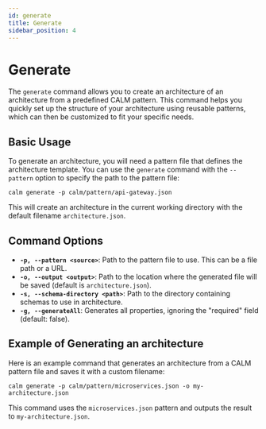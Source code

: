 ```yaml
---
id: generate
title: Generate
sidebar_position: 4
---
```


# Generate

The `generate` command allows you to create an architecture of an architecture from a predefined CALM pattern. This command helps you quickly set up the structure of your architecture using reusable patterns, which can then be customized to fit your specific needs.

## Basic Usage

To generate an architecture, you will need a pattern file that defines the architecture template. You can use the `generate` command with the `--pattern` option to specify the path to the pattern file:

```shell
calm generate -p calm/pattern/api-gateway.json
```

This will create an architecture in the current working directory with the default filename `architecture.json`.

## Command Options

- **`-p, --pattern <source>`**: Path to the pattern file to use. This can be a file path or a URL.
- **`-o, --output <output>`**: Path to the location where the generated file will be saved (default is `architecture.json`).
- **`-s, --schema-directory <path>`**: Path to the directory containing schemas to use in architecture.
- **`-g, --generateAll`**: Generates all properties, ignoring the "required" field (default: false).

## Example of Generating an architecture

Here is an example command that generates an architecture from a CALM pattern file and saves it with a custom filename:

```shell
calm generate -p calm/pattern/microservices.json -o my-architecture.json
```

This command uses the `microservices.json` pattern and outputs the result to `my-architecture.json`.
